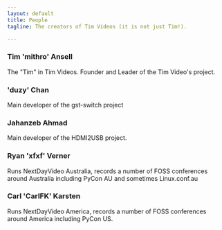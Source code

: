 ```yaml
---
layout: default
title: People
tagline: The creators of Tim Videos (it is not just Tim!).

---
```


### Tim 'mithro' Ansell
The "Tim" in Tim Videos. Founder and Leader of the Tim Video's project.

### 'duzy' Chan 
Main developer of the gst-switch project

### Jahanzeb Ahmad
Main developer of the HDMI2USB project.


### Ryan 'xfxf' Verner
Runs NextDayVideo Australia, records a number of FOSS conferences around Australia including PyCon AU and sometimes Linux.conf.au

### Carl 'CarlFK' Karsten
Runs NextDayVideo America, records a number of FOSS conferences around America including PyCon US.

